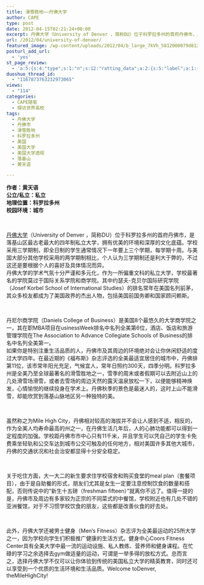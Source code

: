 ```yaml
---
title: 滑雪胜地——丹佛大学
author: CAPE
type: post
date: 2012-04-15T02:21:24+00:00
excerpt: 丹佛大学（University of Denver ，简称DU）位于科罗拉多州的首府丹佛市，是落基山区最古老最大的四年制私立大学，拥有优美的环境和深厚的文化底蕴。
url: /2012/04/university-of-denver/
featured_image: /wp-content/uploads/2012/04/b_large_7kVh_5812000079d81261.jpg
posturl_add_url:
  - 'yes'
st_page_review:
  - 'a:5:{s:4:"type";s:1:"n";s:12:"ratting_data";a:2:{s:5:"label";a:1:{i:0;s:0:"";}s:5:"score";a:1:{i:0;s:1:"0";}}s:7:"postion";s:2:"tl";s:5:"title";s:0:"";s:11:"score_label";s:0:"";}'
duoshuo_thread_id:
  - "1167873763232973065"
views:
  - "114"
categories:
  - CAPE随笔
  - 探访世界高校
tags:
  - 丹佛大学
  - 丹佛市
  - 滑雪胜地
  - 科罗拉多州
  - 美国
  - 美国大学
  - 美国大学透视
  - 落基山
  - 黄天语

---
```

**作者：黄天语**  
 **公立/私立：私立**  
 **地理位置：科罗拉多州**  
 **校园环境：城市**

&nbsp;

<a href="http://www.du.edu/" target="_blank">丹佛大学</a>（University of Denver ，简称DU）位于科罗拉多州的首府丹佛市，是落基山区最古老最大的四年制私立大学，拥有优美的环境和深厚的文化底蕴。学校采用三学期制，即全日制的学生通常情况下一年要上三个学期，每学期十周。与美国大部分其他学校采用的两学期制相比，个人认为三学期制还是利大于弊的，不过这还是要根据个人的喜好及具体情况而异。  
丹佛大学的学术气氛十分严谨和多元化，作为一所偏重文科的私立大学，学校最著名的学院莫过于国际关系学院和商学院。其中约瑟夫-克贝尔国际研究学院（Josef Korbel School of International Studies）的排名常年在美国名列前茅，其众多校友都成为了美国政界的杰出人物，包括美国前国务卿和国家顾问赖斯。

&nbsp;

丹尼尔商学院（Daniels College of Business）是美国8个最悠久的大学商学院之一，其在职MBA项目在usinessWeek排名中名列全美第6位，酒店、饭店和旅游管理学院在The Association to Advance Collegiate Schools of Business的排名中名列全美第一。  
如果你是特别注重生活品质的人，丹佛市及其周边的环境绝对会让你休闲舒适的度过大学四年。在最近期的《福布斯》杂志评选的全美最适宜居住的城市中，丹佛排第11位，该市常年阳光充足，气候宜人，常年日照约300天，四季分明。科罗拉多州是全美乃至全球最著名的滑雪胜地之一，雪季的周末或者假期可以去附近山上的几处滑雪场滑雪，或者去雪场的周边天然的露天温泉放松一下，以便能够精神焕发，心情愉悦的继续投身在学术上。丹佛秋季的景色是最迷人的，这时上山不能滑雪，却能欣赏到落基山脉地区另一种独特的美。

&nbsp;

虽然称之为Mile High City，丹佛相对较高的海拔并不会让人感到不适，相反的，作为全美人均寿命最高的州之一，在丹佛生活几年后，人的心肺功能都可以得到一定程度的加强。学校距丹佛市市中心只有11千米，并且学生可以凭自己的学生卡免费乘坐轻轨和公交车达到城市公交可触及的任何地方，相对美国许多其他大城市，丹佛的交通状况和社会治安都显得十分安全稳定。

&nbsp;

关于吃住方面，大一大二的新生要求住学校宿舍和购买食堂的meal plan（套餐项目），由于是自助餐的形式，朋友们尤其是女生一定要注意控制饮食的数量和搭配，否则传说中的“新生十五磅（freshman fifteen）”就离你不远了。值得一提的是，丹佛市及周边有多家较为正宗的不同菜式的中餐馆，学校附近也有几处不错的亚洲餐馆，对于不习惯学校饮食的朋友，这些都是改善伙食的好去处。

&nbsp;

此外，丹佛大学还被男士健身（Men&#8217;s Fitness）杂志评为全美最运动的25所大学之一，因为学校向学生们积极推广健康的生活方式。健身中心Coors Fitness Center具有全美大学中最一流的运动设施、私人教练、营养师和健身课程。在忙碌的学习之余选择去gym做适量的运动，可谓是一举多得的放松方式。总而言之，选择丹佛大学不仅可以让你体验到传统的美国私立大学的精英教育，同时还可以享受到一个优质的生活环境和生活品质。Welcome toDenver, theMileHighCity!

### 

<pre></pre>